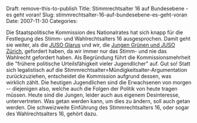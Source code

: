 Draft: remove-this-to-publish
Title: Stimmrechtsalter 16 auf Bundesebene - es geht voran!
Slug: stimmrechtsalter-16-auf-bundesebene-es-geht-voran
Date: 2007-11-30
Categories:

Die Staatspolitische Kommission des Nationalrates hat sich knapp für die Festlegung des Stimm- und Wahlrechtsalters 16 ausgesprochen. Damit geht sie weiter, als die [JUSO Glarus](http://www.juso.ch/glarus/stimmrecht16/index.htm) und wir, die [Jungen Grünen und JUSO Zürich](http://spinlock.ch/blog/2007/06/18/zurcher-kantonsrat-verpasst-chance/), gefordert haben, da wir immer nur das Stimm- und nie das Wahlrecht gefordert haben. Als Begründung führt die Kommissionsmehrheit die "frühere politische Urteilsfähigkeit vieler Jugendlicher" auf. Gut so! Statt sich legalistisch auf die Stimmrechtsalter=Mündigkeitsalter-Argumentation zurückzuziehen, entscheidet die Kommission aufgrund dessen, was wirklich zählt. Die heutigen Jugendlichen sind die Erwachsenen von morgen -- diejenigen also, welche auch die Folgen der Politik von heute tragen müssen. Heute sind die Jungen, leider auch aus eigenem Desinteresse, untervertreten. Was getan werden kann, um dies zu ändern, soll auch getan werden. Die schweizweite Einführung des Stimmrechtsalters 16, oder sogar des Wahlrechtsalters 16, gehört dazu.
